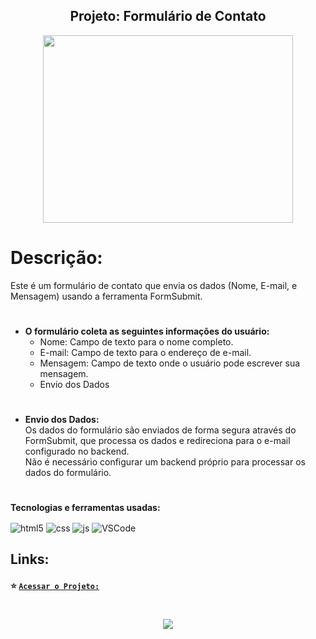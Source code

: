 <h2 align="center">Projeto: Formulário de Contato</h2>

<div align="center"> <img src= "https://github.com/user-attachments/assets/61e6dc2e-8137-4996-9563-0b8b51d83d43" width="400" height="300"/></div>    

# Descrição:
 Este é um formulário de contato que envia os dados (Nome, E-mail, e Mensagem) usando a ferramenta FormSubmit. 

#
* **O formulário coleta as seguintes informações do usuário:**
   * Nome: Campo de texto para o nome completo.
   * E-mail: Campo de texto para o endereço de e-mail.
   * Mensagem: Campo de texto onde o usuário pode escrever sua mensagem.
   * Envio dos Dados

#
* **Envio dos Dados:**  
Os dados do formulário são enviados de forma segura através do FormSubmit, que processa os dados e redireciona para o e-mail configurado no backend.  
Não é necessário configurar um backend próprio para processar os dados do formulário.

#
**Tecnologias e ferramentas usadas:**
<div style="display: inline_block">
  <img align="center" alt="html5" src="https://img.shields.io/badge/HTML5-E34F26?style=plastic&logo=html5&logoColor=white" />
  <img align="center" alt="css" src="https://img.shields.io/badge/CSS3-1572B6?style=plastic&logo=css3&logoColor=white" />
  <img align="center" alt="js" src="https://img.shields.io/badge/JavaScript-F7DF1E?style=plastic&logo=javascript&logoColor=black" />
  <img align="center" alt="VSCode" src="https://img.shields.io/badge/-Visual_Studio_Code-05122A?style=plastic&logo=visual-studio-code&logoColor=007ACC"/>  
 
## Links:
#### :star: [`Acessar o Projeto:`](https://ha1000tong.github.io/formulario/)

#
<div align="center"> <img src="https://img.shields.io/github/license/dropbox/dropbox-sdk-java"/></div> 
